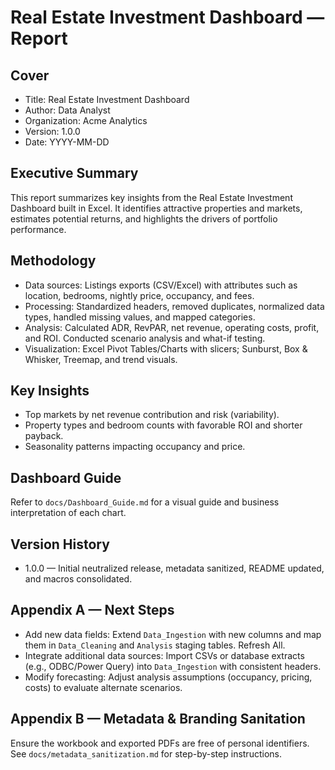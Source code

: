 # Real Estate Investment Dashboard — Report

## Cover
- Title: Real Estate Investment Dashboard
- Author: Data Analyst
- Organization: Acme Analytics
- Version: 1.0.0
- Date: YYYY-MM-DD

## Executive Summary
This report summarizes key insights from the Real Estate Investment Dashboard built in Excel. It identifies attractive properties and markets, estimates potential returns, and highlights the drivers of portfolio performance.

## Methodology
- Data sources: Listings exports (CSV/Excel) with attributes such as location, bedrooms, nightly price, occupancy, and fees.
- Processing: Standardized headers, removed duplicates, normalized data types, handled missing values, and mapped categories.
- Analysis: Calculated ADR, RevPAR, net revenue, operating costs, profit, and ROI. Conducted scenario analysis and what-if testing.
- Visualization: Excel Pivot Tables/Charts with slicers; Sunburst, Box & Whisker, Treemap, and trend visuals.

## Key Insights
- Top markets by net revenue contribution and risk (variability).
- Property types and bedroom counts with favorable ROI and shorter payback.
- Seasonality patterns impacting occupancy and price.

## Dashboard Guide
Refer to `docs/Dashboard_Guide.md` for a visual guide and business interpretation of each chart.

## Version History
- 1.0.0 — Initial neutralized release, metadata sanitized, README updated, and macros consolidated.

## Appendix A — Next Steps
- Add new data fields: Extend `Data_Ingestion` with new columns and map them in `Data_Cleaning` and `Analysis` staging tables. Refresh All.
- Integrate additional data sources: Import CSVs or database extracts (e.g., ODBC/Power Query) into `Data_Ingestion` with consistent headers.
- Modify forecasting: Adjust analysis assumptions (occupancy, pricing, costs) to evaluate alternate scenarios.

## Appendix B — Metadata & Branding Sanitation
Ensure the workbook and exported PDFs are free of personal identifiers. See `docs/metadata_sanitization.md` for step-by-step instructions.


